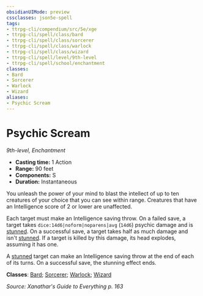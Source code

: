 ```yaml
---
obsidianUIMode: preview
cssclasses: json5e-spell
tags:
- ttrpg-cli/compendium/src/5e/xge
- ttrpg-cli/spell/class/bard
- ttrpg-cli/spell/class/sorcerer
- ttrpg-cli/spell/class/warlock
- ttrpg-cli/spell/class/wizard
- ttrpg-cli/spell/level/9th-level
- ttrpg-cli/spell/school/enchantment
classes:
- Bard
- Sorcerer
- Warlock
- Wizard
aliases:
- Psychic Scream
---
```

# Psychic Scream
*9th-level, Enchantment*  


- **Casting time:** 1 Action
- **Range:** 90 feet
- **Components:** S
- **Duration:** Instantaneous

You unleash the power of your mind to blast the intellect of up to ten creatures of your choice that you can see within range. Creatures that have an Intelligence score of 2 or lower are unaffected.

Each target must make an Intelligence saving throw. On a failed save, a target takes `dice:14d6|noform|noparens|avg` (`14d6`) psychic damage and is [stunned](/3-Mechanics/CLI/Rules/conditions.md#Stunned). On a successful save, a target takes half as much damage and isn't [stunned](/3-Mechanics/CLI/Rules/conditions.md#Stunned). If a target is killed by this damage, its head explodes, assuming it has one.

A [stunned](/3-Mechanics/CLI/Rules/conditions.md#Stunned) target can make an Intelligence saving throw at the end of each of its turns. On a successful save, the stunning effect ends.

**Classes**: [Bard](/3-Mechanics/CLI/Compendium/lists/list-spells-classes-bard.md); [Sorcerer](/3-Mechanics/CLI/Compendium/lists/list-spells-classes-sorcerer.md); [Warlock](/3-Mechanics/CLI/Compendium/lists/list-spells-classes-warlock.md); [Wizard](/3-Mechanics/CLI/Compendium/lists/list-spells-classes-wizard.md)

*Source: Xanathar's Guide to Everything p. 163*